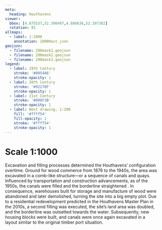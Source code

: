 ```yaml
---
meta:
  heading: Houthavens
viewer:
  bbox: [4.875537,52.390497,4.886636,52.397382]
  rotation: 91
allmaps:
  - label: 1:1000
    annotation: 1000Hout.json
geojson:
  - filename: 200mask1.geojson
  - filename: 200mask2.geojson
  - filename: 200mask3.geojson
legend:
  - label: 19th Century
    stroke: '#0054A6'
    stroke-opacity: 1
  - label: 20th Century
    stroke: '#92278F'
    stroke-opacity: 1
  - label: 21st Century
    stroke: '#006F3B'
    stroke-opacity: 1
  - label: Next drawing, 1:200
    fill: '#ffff54'
    fill-opacity: 1
    stroke: '#ffff54'
    stroke-opacity: 1
---
```

# Scale 1:1000

Excavation and filling processes determined the Houthavens’ configuration overtime. Ground for wood commerce from 1876 to the 1940s, the area was excavated in a comb-like structure—or a sequence of canals and quays. Influenced by transportation and construction advancements, as of the 1950s, the canals were filled and the borderline straightened . In consequence, warehouses built for storage and manufacture of wood were abandoned and later demolished, turning the site into a big empty plot. Due to a residential redevelopment predicted in the Houthavens Master Plan in the 2010s, a second filling was executed, the site’s land area was doubled, and the borderline was outsetted towards the water. Subsequently, new housing blocks were built, and canals were once again excavated in a layout similar to the original timber port situation.